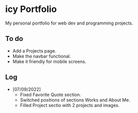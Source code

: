 # icy Portfolio
 My personal portfolio for web dev and programming projects. 

 ## To do
 - Add a Projects page.
 - Make the navbar functional.
 - Make it friendly for mobile screens.

 ## Log
 - [07/09/2022] 
    - Fixed Favorite Quote section.
    - Switched positions of sections Works and About Me.
    - Filled Project sectio with 2 projects and images.